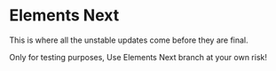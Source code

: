 # Elements Next
This is where all the unstable updates come before they are final.


Only for testing purposes, Use Elements Next branch at your own risk!
